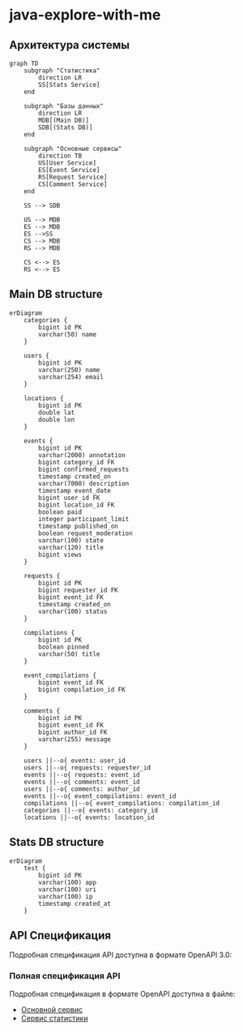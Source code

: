 # java-explore-with-me

## Архитектура системы

```mermaid
graph TD
    subgraph "Статистика"
        direction LR
        SS[Stats Service]
    end

    subgraph "Базы данных"
        direction LR
        MDB[(Main DB)]
        SDB[(Stats DB)]
    end

    subgraph "Основные сервисы"
        direction TB
        US[User Service]
        ES[Event Service]
        RS[Request Service]
        CS[Comment Service]
    end

    SS --> SDB

    US --> MDB
    ES --> MDB
    ES -->SS
    CS --> MDB
    RS --> MDB

    CS <--> ES
    RS <--> ES
```

## Main DB structure

```mermaid
erDiagram
    categories {
        bigint id PK
        varchar(50) name
    }

    users {
        bigint id PK
        varchar(250) name
        varchar(254) email
    }

    locations {
        bigint id PK
        double lat
        double lon
    }

    events {
        bigint id PK
        varchar(2000) annotation
        bigint category_id FK
        bigint confirmed_requests
        timestamp created_on
        varchar(7000) description
        timestamp event_date
        bigint user_id FK
        bigint location_id FK
        boolean paid
        integer participant_limit
        timestamp published_on
        boolean request_moderation
        varchar(100) state
        varchar(120) title
        bigint views
    }

    requests {
        bigint id PK
        bigint requester_id FK
        bigint event_id FK
        timestamp created_on
        varchar(100) status
    }

    compilations {
        bigint id PK
        boolean pinned
        varchar(50) title
    }

    event_compilations {
        bigint event_id FK
        bigint compilation_id FK
    }

    comments {
        bigint id PK
        bigint event_id FK
        bigint author_id FK
        varchar(255) message
    }
    
    users ||--o{ events: user_id
    users ||--o{ requests: requester_id
    events ||--o{ requests: event_id
    events ||--o{ comments: event_id
    users ||--o{ comments: author_id
    events ||--o{ event_compilations: event_id
    compilations ||--o{ event_compilations: compilation_id
    categories ||--o{ events: category_id
    locations ||--o{ events: location_id
```

## Stats DB structure

```mermaid
erDiagram
    test {
        bigint id PK
        varchar(100) app
        varchar(100) uri
        varchar(100) ip
        timestamp created_at
    }
```

## API Спецификация

Подробная спецификация API доступна в формате OpenAPI 3.0:

### Полная спецификация API

Подробная спецификация в формате OpenAPI доступна в файле:

- [Основной сервис](/https://petstore.swagger.io/?url=https://raw.githubusercontent.com/kpak292/java-plus-graduation/main/ewm-main-service-spec.json)
- [Сервис статистики](/https://petstore.swagger.io/?url=https://raw.githubusercontent.com/kpak292/java-plus-graduation/main/ewm-stats-service-spec.json)
